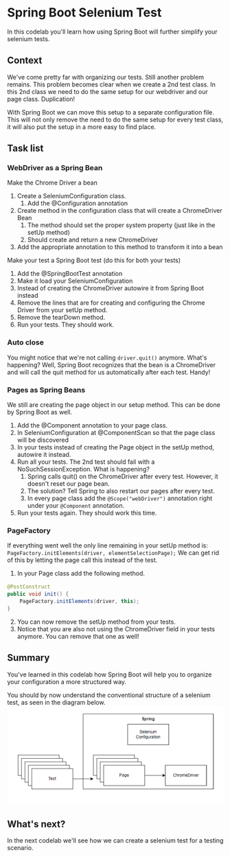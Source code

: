 # Spring Boot Selenium Test

In this codelab you'll learn how using Spring Boot will further simplify your selenium tests.

## Context
We've come pretty far with organizing our tests. Still another problem remains.
This problem becomes clear when we create a 2nd test class.
In this 2nd class we need to do the same setup for our webdriver and our page class. Duplication!

With Spring Boot we can move this setup to a separate configuration file. 
This will not only remove the need to do the same setup for every test class, it will also put the setup in a more easy to find place.

## Task list
### WebDriver as a Spring Bean
Make the Chrome Driver a bean
1. Create a SeleniumConfiguration class.
   1. Add the @Configuration annotation
2. Create method in the configuration class that will create a ChromeDriver Bean
   1. The method should set the proper system property (just like in the setUp method)
   2. Should create and return a new ChromeDriver
3. Add the appropriate annotation to this method to transform it into a bean

Make your test a Spring Boot test (do this for both your tests)
1. Add the @SpringBootTest annotation
2. Make it load your SeleniumConfiguration
3. Instead of creating the ChromeDriver autowire it from Spring Boot instead
4. Remove the lines that are for creating and configuring the Chrome Driver from your setUp method.
5. Remove the tearDown method.
6. Run your tests. They should work.

### Auto close
You might notice that we're not calling `driver.quit()` anymore. What's happening?
Well, Spring Boot recognizes that the bean is a ChromeDriver and will call the quit method for us automatically after each test. 
Handy!

### Pages as Spring Beans
We still are creating the page object in our setup method. This can be done by Spring Boot as well.

1. Add the @Component annotation to your page class.
2. In SeleniumConfiguration at @ComponentScan so that the page class will be discovered
3. In your tests instead of creating the Page object in the setUp method, autowire it instead.
4. Run all your tests. The 2nd test should fail with a NoSuchSessionException. What is happening?
   1. Spring calls quit() on the ChromeDriver after every test. However, it doesn't reset our page bean.
   2. The solution? Tell Spring to also restart our pages after every test.
   3. In every page class add the `@Scope("webDriver")` annotation right under your `@Component` annotation.
5. Run your tests again. They should work this time.


### PageFactory
If everything went well the only line remaining in your setUp method is: `PageFactory.initElements(driver, elementSelectionPage);`
We can get rid of this by letting the page call this instead of the test.
1. In your Page class add the following method.
```java
@PostConstruct 
public void init() {
    PageFactory.initElements(driver, this);
}
```
2. You can now remove the setUp method from your tests.
3. Notice that you are also not using the ChromeDriver field in your tests anymore. You can remove that one as well!

## Summary

You've learned in this codelab how Spring Boot will help you to organize your configuration a more structured way.

You should by now understand the conventional structure of a selenium test, as seen in the diagram below.
![selenium overview](overview.png)

## What's next?

In the next codelab we'll see how we can create a selenium test for a testing scenario.
